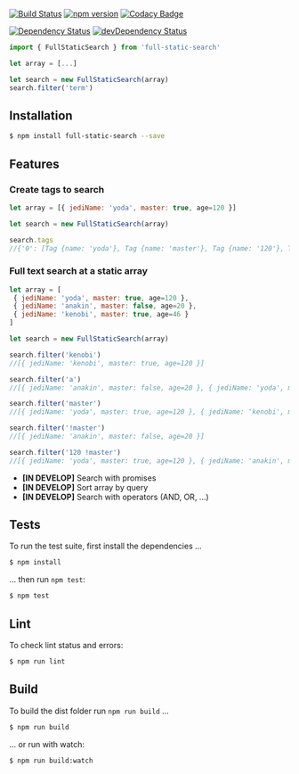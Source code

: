 
[![Build Status](https://travis-ci.org/bieelsoares/full-static-search.svg?branch=master)](https://travis-ci.org/bieelsoares/full-static-search)
[![npm version](https://badge.fury.io/js/full-static-search.svg)](https://badge.fury.io/js/full-static-search)
[![Codacy Badge](https://api.codacy.com/project/badge/Grade/700a863590354c1cbdc9eaf39e2ebe8b)](https://www.codacy.com/app/shazam_code/full-static-search?utm_source=github.com&amp;utm_medium=referral&amp;utm_content=bieelsoares/full-static-search&amp;utm_campaign=Badge_Grade)

[![Dependency Status](https://david-dm.org/bieelsoares/full-static-search.svg)](https://david-dm.org/bieelsoares/full-static-search)
[![devDependency Status](https://david-dm.org/bieelsoares/full-static-search/dev-status.svg)](https://david-dm.org/bieelsoares/full-static-search#info=devDependencies)

```js
import { FullStaticSearch } from 'full-static-search'

let array = [...]

let search = new FullStaticSearch(array)
search.filter('term')
```

## Installation

```bash
$ npm install full-static-search --save
```

## Features

### Create tags to search
  
```js
let array = [{ jediName: 'yoda', master: true, age=120 }]

let search = new FullStaticSearch(array)

search.tags
//{'0': [Tag {name: 'yoda'}, Tag {name: 'master'}, Tag {name: '120'}, Tag {name: 'age=120'}]}
```

### Full text search at a static array

```js
let array = [
 { jediName: 'yoda', master: true, age=120 },
 { jediName: 'anakin', master: false, age=20 },
 { jediName: 'kenobi', master: true, age=46 }
]

let search = new FullStaticSearch(array)

search.filter('kenobi')
//[{ jediName: 'kenobi', master: true, age=120 }]

search.filter('a')
//[{ jediName: 'anakin', master: false, age=20 }, { jediName: 'yoda', master: true, age=120 }]

search.filter('master')
//[{ jediName: 'yoda', master: true, age=120 }, { jediName: 'kenobi', master: true, age=120 }]

search.filter('!master')
//[{ jediName: 'anakin', master: false, age=20 }]

search.filter('120 !master')
//[{ jediName: 'yoda', master: true, age=120 }, { jediName: 'anakin', master: false, age=20 }]
```  
  
  * **[IN DEVELOP]** Search with promises
  * **[IN DEVELOP]** Sort array by query
  * **[IN DEVELOP]** Search with operators (AND, OR, ...)
  
## Tests

  To run the test suite, first install the dependencies ...
  
```bash
$ npm install
```

  ... then run `npm test`:

```bash
$ npm test
```

## Lint

 To check lint status and errors:
  
```bash
$ npm run lint
```


## Build

  To build the dist folder run `npm run build` ...
  
```bash
$ npm run build
```

  ... or run with watch:

```bash
$ npm run build:watch
```

